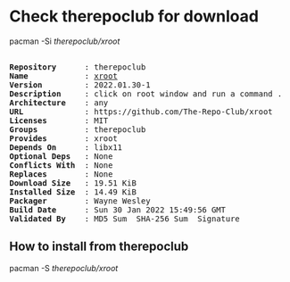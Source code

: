 # Check therepoclub for download

pacman -Si *therepoclub/xroot*

<div class="highlight"><pre class="highlight"><text>
<b>Repository</b>      : therepoclub
<b>Name</b>            : <a href="../../x86_64/xroot-2022.01.30-1-any.pkg.tar.zst">xroot</a>
<b>Version</b>         : 2022.01.30-1
<b>Description</b>     : click on root window and run a command .
<b>Architecture</b>    : any
<b>URL</b>             : https://github.com/The-Repo-Club/xroot
<b>Licenses</b>        : MIT
<b>Groups</b>          : therepoclub
<b>Provides</b>        : xroot
<b>Depends On</b>      : libx11
<b>Optional Deps</b>   : None
<b>Conflicts With</b>  : None
<b>Replaces</b>        : None
<b>Download Size</b>   : 19.51 KiB
<b>Installed Size</b>  : 14.49 KiB
<b>Packager</b>        : Wayne Wesley <wayne6324@gmail.com>
<b>Build Date</b>      : Sun 30 Jan 2022 15:49:56 GMT
<b>Validated By</b>    : MD5 Sum  SHA-256 Sum  Signature
</text></pre></div>

## How to install from therepoclub

pacman -S *therepoclub/xroot*
